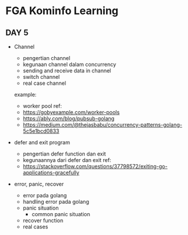 # FGA Kominfo Learning

## DAY 5

- Channel
  - pengertian channel
  - kegunaan channel dalam concurrency
  - sending and receive data in channel
  - switch channel
  - real case channel 

  example:
    - worker pool
ref: 
  - https://gobyexample.com/worker-pools
  - https://ably.com/blog/pubsub-golang
  - https://medium.com/@thejasbabu/concurrency-patterns-golang-5c5e1bcd0833

- defer and exit program
   - pengertian defer function dan exit 
   - kegunaannya dari defer dan exit
ref: 
   - https://stackoverflow.com/questions/37798572/exiting-go-applications-gracefully

- error, panic, recover
    - error pada golang
    - handling error pada golang
    - panic situation 
        - common panic situation
    - recover function
    - real cases
